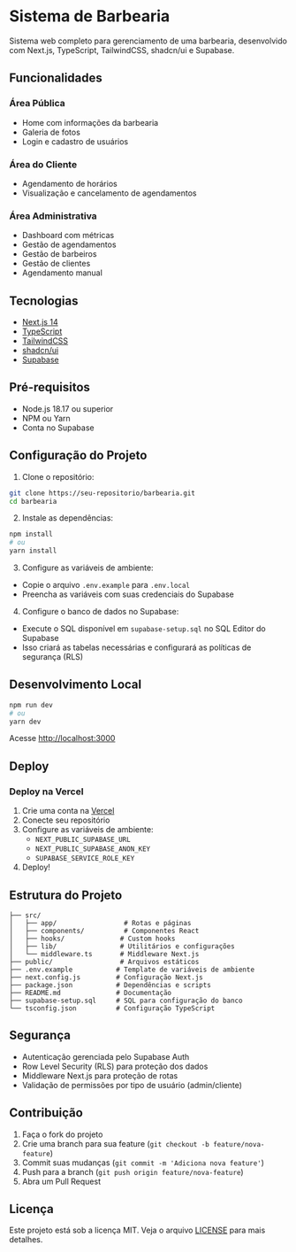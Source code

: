 # Sistema de Barbearia

Sistema web completo para gerenciamento de uma barbearia, desenvolvido com Next.js, TypeScript, TailwindCSS, shadcn/ui e Supabase.

## Funcionalidades

### Área Pública
- Home com informações da barbearia
- Galeria de fotos
- Login e cadastro de usuários

### Área do Cliente
- Agendamento de horários
- Visualização e cancelamento de agendamentos

### Área Administrativa
- Dashboard com métricas
- Gestão de agendamentos
- Gestão de barbeiros
- Gestão de clientes
- Agendamento manual

## Tecnologias

- [Next.js 14](https://nextjs.org/)
- [TypeScript](https://www.typescriptlang.org/)
- [TailwindCSS](https://tailwindcss.com/)
- [shadcn/ui](https://ui.shadcn.com/)
- [Supabase](https://supabase.com/)

## Pré-requisitos

- Node.js 18.17 ou superior
- NPM ou Yarn
- Conta no Supabase

## Configuração do Projeto

1. Clone o repositório:
```bash
git clone https://seu-repositorio/barbearia.git
cd barbearia
```

2. Instale as dependências:
```bash
npm install
# ou
yarn install
```

3. Configure as variáveis de ambiente:
- Copie o arquivo `.env.example` para `.env.local`
- Preencha as variáveis com suas credenciais do Supabase

4. Configure o banco de dados no Supabase:
- Execute o SQL disponível em `supabase-setup.sql` no SQL Editor do Supabase
- Isso criará as tabelas necessárias e configurará as políticas de segurança (RLS)

## Desenvolvimento Local

```bash
npm run dev
# ou
yarn dev
```

Acesse [http://localhost:3000](http://localhost:3000)

## Deploy

### Deploy na Vercel

1. Crie uma conta na [Vercel](https://vercel.com)
2. Conecte seu repositório
3. Configure as variáveis de ambiente:
   - `NEXT_PUBLIC_SUPABASE_URL`
   - `NEXT_PUBLIC_SUPABASE_ANON_KEY`
   - `SUPABASE_SERVICE_ROLE_KEY`
4. Deploy!

## Estrutura do Projeto

```
├── src/
│   ├── app/                 # Rotas e páginas
│   ├── components/          # Componentes React
│   ├── hooks/              # Custom hooks
│   ├── lib/                # Utilitários e configurações
│   └── middleware.ts       # Middleware Next.js
├── public/                 # Arquivos estáticos
├── .env.example           # Template de variáveis de ambiente
├── next.config.js         # Configuração Next.js
├── package.json           # Dependências e scripts
├── README.md              # Documentação
├── supabase-setup.sql     # SQL para configuração do banco
└── tsconfig.json          # Configuração TypeScript
```

## Segurança

- Autenticação gerenciada pelo Supabase Auth
- Row Level Security (RLS) para proteção dos dados
- Middleware Next.js para proteção de rotas
- Validação de permissões por tipo de usuário (admin/cliente)

## Contribuição

1. Faça o fork do projeto
2. Crie uma branch para sua feature (`git checkout -b feature/nova-feature`)
3. Commit suas mudanças (`git commit -m 'Adiciona nova feature'`)
4. Push para a branch (`git push origin feature/nova-feature`)
5. Abra um Pull Request

## Licença

Este projeto está sob a licença MIT. Veja o arquivo [LICENSE](LICENSE) para mais detalhes.
